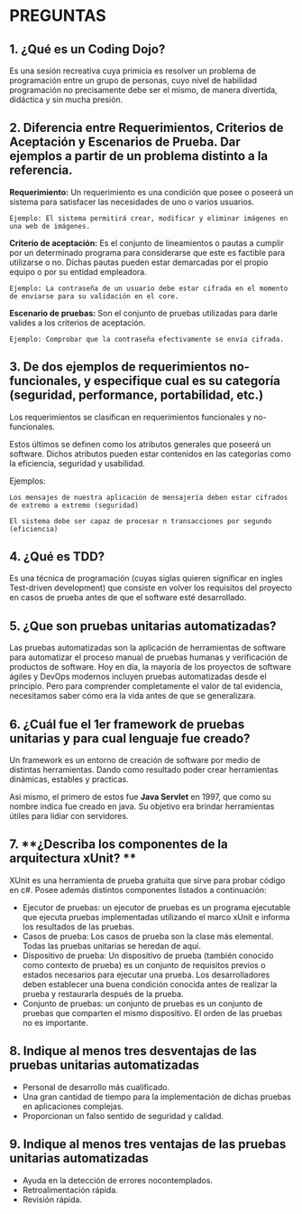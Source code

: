 # **PREGUNTAS**

## 1. **¿Qué es un Coding Dojo?**
Es una sesión recreativa cuya primicia es resolver un problema de programación entre un grupo de personas, cuyo nivel de habilidad programación no precisamente debe ser el mismo, de manera divertida, didáctica y sin mucha presión. 
## 2. **Diferencia entre Requerimientos, Criterios de Aceptación y Escenarios de Prueba. Dar ejemplos a partir de un problema distinto a la referencia.**
**Requerimiento:**
Un requerimiento es una condición que posee o poseerá un sistema para satisfacer las necesidades de uno o varios usuarios.

    Ejemplo: El sistema permitirá crear, modificar y eliminar imágenes en una web de imágenes.

**Criterio de aceptación:**
Es el conjunto de lineamientos o pautas a cumplir por un determinado programa para considerarse que este es factible para utilizarse o no. Dichas pautas pueden estar demarcadas por el propio equipo o por su entidad empleadora.

    Ejemplo: La contraseña de un usuario debe estar cifrada en el momento de enviarse para su validación en el core.

**Escenario de pruebas:**
Son el conjunto de pruebas utilizadas para darle valides a los criterios de aceptación.

    Ejemplo: Comprobar que la contraseña efectivamente se envía cifrada.
## 3. **De dos ejemplos de requerimientos no-funcionales, y especifique cual es su categoría (seguridad, performance, portabilidad, etc.)**
Los requerimientos se clasifican en requerimientos funcionales y no-funcionales.

Estos últimos se definen como los atributos generales que poseerá un software. Dichos atributos pueden estar contenidos en las categorías como la eficiencia, seguridad y usabilidad.

Ejemplos:

    Los mensajes de nuestra aplicación de mensajería deben estar cifrados de extremo a extremo (seguridad)

    El sistema debe ser capaz de procesar n transacciones por segundo (eficiencia)
## 4. **¿Qué es TDD?**
Es una técnica de programación (cuyas siglas quieren significar en ingles Test-driven development) que consiste en volver los requisitos del proyecto en casos de prueba antes de que el software esté desarrollado. 

## 5. **¿Que son pruebas unitarias automatizadas?**
Las pruebas automatizadas son la aplicación de herramientas de software para automatizar el proceso manual de pruebas humanas y verificación de productos de software. Hoy en día, la mayoría de los proyectos de software ágiles y DevOps modernos incluyen pruebas automatizadas desde el principio. Pero para comprender completamente el valor de tal evidencia, necesitamos saber cómo era la vida antes de que se generalizara.
## 6. **¿Cuál fue el 1er framework de pruebas unitarias y para cual lenguaje fue creado?**
Un framework es un entorno de creación de software por medio de distintas herramientas. Dando como resultado poder crear herramientas dinámicas, estables y practicas.

Asi mismo, el primero de estos fue **Java Servlet** en 1997, que como su nombre indica fue creado en java. Su objetivo era brindar herramientas útiles para lidiar con servidores.
## 7. **¿Describa los componentes de la arquitectura xUnit? **
XUnit es una herramienta de prueba gratuita que sirve para probar código en c#. Posee además distintos componentes listados a continuación:

- Ejecutor de pruebas: un ejecutor de pruebas es un programa ejecutable que ejecuta pruebas implementadas utilizando el marco xUnit e informa los resultados de las pruebas.
- Casos de prueba: Los casos de prueba son la clase más elemental. Todas las pruebas unitarias se heredan de aquí.
- Dispositivo de prueba: Un dispositivo de prueba (también conocido como contexto de prueba) es un conjunto de requisitos previos o estados necesarios para ejecutar una prueba. Los desarrolladores deben establecer una buena condición conocida antes de realizar la prueba y restaurarla después de la prueba.
- Conjunto de pruebas: un conjunto de pruebas es un conjunto de pruebas que comparten el mismo dispositivo. El orden de las pruebas no es importante.
## 8. **Indique al menos tres desventajas de las pruebas unitarias automatizadas**
- Personal de desarrollo más cualificado.
- Una gran cantidad de tiempo para la implementación de dichas pruebas en aplicaciones complejas.
- Proporcionan un falso sentido de seguridad y calidad.
## 9. **Indique al menos tres ventajas de las pruebas unitarias automatizadas**
- Ayuda en la detección de errores nocontemplados.
- Retroalimentación rápida. 
- Revisión rápida.
